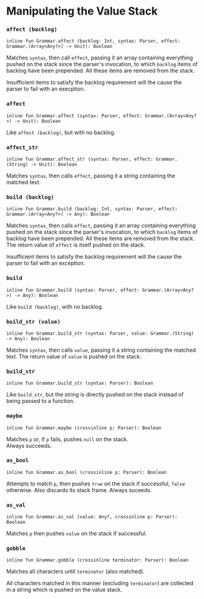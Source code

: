 # Manipulating the Value Stack

### `affect (backlog)`

    inline fun Grammar.affect (backlog: Int, syntax: Parser, effect: Grammar.(Array<Any?>) -> Unit): Boolean

Matches `syntax`, then call `effect`, passing it an array containing everything pushed on the stack
since the parser's invocation, to which `backlog` items of backlog have been prepended. All these
items are removed from the stack.

Insufficient items to satisfy the backlog requirement will the cause the parser to fail with an
execption.

### `affect`

    inline fun Grammar.affect (syntax: Parser, effect: Grammar.(Array<Any?>) -> Unit): Boolean

Like `affect (backlog)`, but with no backlog.


### `affect_str`

    inline fun Grammar.affect_str (syntax: Parser, effect: Grammar.(String) -> Unit): Boolean

Matches `syntax`, then calls `effect`, passing it a string containing the matched text.

### `build (backlog)`

    inline fun Grammar.build (backlog: Int, syntax: Parser, effect: Grammar.(Array<Any?>) -> Any): Boolean

Matches `syntax`, then calls `effect`, passing it an array containing everything pushed on the stack
since the parser's invocation, to which `backlog` items of backlog have been prepended. All these
items are removed from the stack. The return value of `effect` is itself pushed on the stack.

Insufficient items to satisfy the backlog requirement will the cause the parser to fail with an
exception.

### `build`

    inline fun Grammar.build (syntax: Parser, effect: Grammar.(Array<Any?>) -> Any): Boolean

Like `build (backlog)`, with no backlog.

### `build_str (value)`

    inline fun Grammar.build_str (syntax: Parser, value: Grammar.(String) -> Any): Boolean

Matches `syntax`, then calls `value`, passing it a string containing the matched text.
The return value of `value` is pushed on the stack.

### `build_str`

    inline fun Grammar.build_str (syntax: Parser): Boolean

Like `build_str`, but the string is directly pushed on the stack
instead of being passed to a function.

### `maybe`

    inline fun Grammar.maybe (crossinline p: Parser): Boolean

Matches `p` or, if `p` fails, pushes `null` on the stack.  
Always succeeds.

### `as_bool`

    inline fun Grammar.as_bool (crossinline p: Parser): Boolean

Attempts to match `p`, then pushes `true` on the stack if successful, `false` otherwise.
Also discards its stack frame.
Always suceeds.

### `as_val`

    inline fun Grammar.as_val (value: Any?, crossinline p: Parser): Boolean

Matches `p` then pushes `value` on the stack if successful.

### `gobble`

    inline fun Grammar.gobble (crossinline terminator: Parser): Boolean
    
Matches all characters until `terminator` (also matched).

All characters matched in this manner (excluding `terminator`) are collected in a string
which is pushed on the value stack.